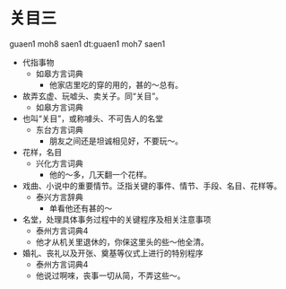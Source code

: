# 关目三
guaen1 moh8 saen1
dt:guaen1 moh7 saen1
+ 代指事物
  * 如皋方言词典
    - 他家店里吃的穿的用的，甚的～总有。
+ 故弄玄虚、玩嘘头、卖关子。同“关目”。
  * 如皋方言词典
+ 也叫“关目”，或称噱头、不可告人的名堂
  * 东台方言词典
    - 朋友之间还是坦诚相见好，不要玩～。
+ 花样，名目
  * 兴化方言词典
    - 他的～多，几天翻一个花样。
+ 戏曲、小说中的重要情节。泛指关键的事件、情节、手段、名目、花样等。
  * 泰兴方言辞典
    - 单看他还有甚的～
+ 名堂，处理具体事务过程中的关键程序及相关注意事项
  * 泰州方言词典4
  - 他才从机关里退休的，你俫这里头的些～他全清。
+ 婚礼、丧礼以及开张、奠基等仪式上进行的特别程序
  * 泰州方言词典4
  - 他说过啊唻，丧事一切从简，不弄这些～。
